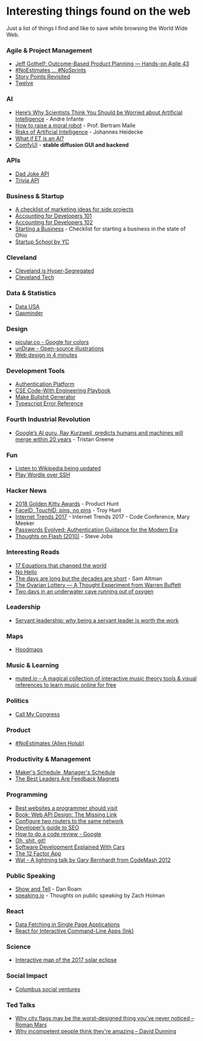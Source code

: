 # Interesting things found on the web
Just a list of things I find and like to save while browsing the World Wide Web.

### Agile & Project Management

- [Jeff Gothelf: Outcome-Based Product Planning — Hands-on Agile 43](https://www.youtube.com/watch?v=Ee8R2RGDjvA)
- [#NoEstimates … #NoSprints](https://medium.com/codex/noestimates-and-noiterations-2b5df43d8c34)
- [Story Points Revisited](https://ronjeffries.com/articles/019-01ff/story-points/Index.html)
- [Twelve](https://ronjeffries.com/articles/019-01ff/twelve/)

### AI

- [Here’s Why Scientists Think You Should be Worried about Artificial Intelligence](http://www.makeuseof.com/tag/heres-scientists-think-worried-artificial-intelligence/) - Andre Infante
- [How to raise a moral robot](https://news.brown.edu/articles/2015/04/malle) - Prof. Bertram Malle
- [Risks of Artificial Intelligence](https://thinkingwires.com/posts/2017-07-05-risks.html) - Johannes Heidecke
- [What if ET is an AI?](https://aeon.co/essays/first-contact-what-if-we-find-not-organic-life-but-ets-ai)
- [ComfyUI](https://github.com/comfyanonymous/ComfyUI?tab=readme-ov-file) - **stable diffusion GUI and backend**

### APIs

- [Dad Joke API](https://icanhazdadjoke.com/api)
- [Trivia API](https://opentdb.com/api_config.php)

### Business & Startup

- [A checklist of marketing ideas for side projects](https://www.sideprojectchecklist.com/marketing-checklist/)
- [Accounting for Developers 101](https://docs.google.com/document/d/1HDLRa6vKpclO1JtxbGB5NeAYWf8cf1UMGy22o8OZZq4/preview)
- [Accounting for Developers 102](https://docs.google.com/document/d/1qhtirHUzPu7Od7yX3A4kA424tjFCv5Kbi42xj49tKlw/edit)
- [Starting a Business](https://www.sos.state.oh.us/SOS/Businesses/BusinessInformation/starting.aspx) - Checklist for starting a business in the state of Ohio
- [Startup School by YC](https://www.startupschool.org/)

### Cleveland

- [Cleveland is Hyper-Segregated](https://www.clevescene.com/scene-and-heard/archives/2018/05/10/new-data-map-reminds-us-cleveland-is-hyper-segregated)
- [Cleveland Tech](https://github.com/mrfright/cleveland-tech)

### Data & Statistics

- [Data USA](https://datausa.io/)
- [Gapminder](https://www.gapminder.org/)

### Design

- [picular.co - Google for colors](https://picular.co/)
- [unDraw - Open-source illustrations](http://undraw.co/)
- [Web design in 4 minutes](https://jgthms.com/web-design-in-4-minutes/)

### Development Tools

- [Authentication Platform](https://stytch.com/)
- [CSE Code-With Engineering Playbook](https://microsoft.github.io/code-with-engineering-playbook/)
- [Make Bullshit Generator](https://www.makebullshit.com/)
- [Typescript Error Reference](https://typescript.tv/errors/)

### Fourth Industrial Revolution

- [Google’s AI guru, Ray Kurzweil, predicts humans and machines will merge within 20 years](https://thenextweb.com/artificial-intelligence/2017/11/10/googles-ai-guru-predicts-humans-and-machines-will-merge-within-20-years/) - Tristan Greene

### Fun

- [Listen to Wikipedia being updated](http://listen.hatnote.com/)
- [Play Wordle over SSH](https://github.com/ajeetdsouza/clidle)

### Hacker News

- [2018 Golden Kitty Awards](https://www.producthunt.com/golden-kitty-awards-2018) - Product Hunt
- [FaceID, TouchID, pins, no pins](https://www.troyhunt.com/face-id-touch-id-pins-no-id-and-pragmatic-security/) - Troy Hunt
- [Internet Trends 2017](http://www.kpcb.com/internet-trends) - Internet Trends 2017 - Code Conference, Mary Meeker
- [Passwords Evolved: Authentication Guidance for the Modern Era](https://www.troyhunt.com/passwords-evolved-authentication-guidance-for-the-modern-era/)
- [Thoughts on Flash (2010)](https://www.apple.com/hotnews/thoughts-on-flash/) - Steve Jobs

### Interesting Reads

- [17 Equations that changed the world](https://www.notion.so/c7e2ec2eae8d4c6899c08cf26aa68217?pvs=21)
- [No Hello](https://nohello.net/en/)
- [The days are long but the decades are short](http://blog.samaltman.com/the-days-are-long-but-the-decades-are-short) - Sam Altman
- [The Ovarian Lottery — A Thought Experiment from Warren Buffett](https://www.sloww.co/ovarian-lottery/)
- [Two days in an underwater cave running out of oxygen](http://www.bbc.com/news/magazine-40558067)

### Leadership

- [Servant leadership: why being a servant leader is worth the work](https://nesslabs.com/servant-leadership)

### Maps

- [Hoodmaps](https://hoodmaps.com/)

### Music & Learning

- [muted.io – A magical collection of interactive music theory tools & visual references to learn music online for free](https://muted.io/)

### Politics

- [Call My Congress](https://www.callmycongress.com/)

### Product

- [#NoEstimates (Allen Holub)](https://www.youtube.com/watch?v=QVBlnCTu9Ms)

### Productivity & Management

- [Maker's Schedule, Manager's Schedule](http://paulgraham.com/makersschedule.html)
- [The Best Leaders Are Feedback Magnets](https://review.firstround.com/the-best-leaders-are-feedback-magnets-heres-how-to-become-one)

### Programming

- [Best websites a programmer should visit](https://github.com/sdmg15/Best-websites-a-programmer-should-visit)
- [Book: Web API Design: The Missing Link](https://pages.apigee.com/rs/351-WXY-166/images/Web-design-the-missing-link-ebook-2016-11.pdf)
- [Configure two routers to the same network](https://support.bluesound.com/hc/en-us/articles/204524383-Can-I-connect-two-routers-to-the-same-network-with-the-same-network-name-)
- [Developer’s guide to SEO](https://www.portent.com/blog/seo/developers-seo-guide.htm)
- [How to do a code review - Google](https://google.github.io/eng-practices/review/reviewer/)
- [Oh, shit, git!](http://ohshitgit.com/)
- [Software Development Explained With Cars](https://toggl.com/developer-methods-infographic)
- [The 12 Factor App](https://12factor.net/)
- [Wat - A lightning talk by Gary Bernhardt from CodeMash 2012](https://www.destroyallsoftware.com/talks/wat)

### Public Speaking

- [Show and Tell](https://www.youtube.com/watch?v=1o5gUxV3pG0) - Dan Roam
- [speaking.io](http://speaking.io/) - Thoughts on public speaking by Zach Holman

### React

- [Data Fetching in Single Page Applications](https://martinfowler.com/articles/data-fetch-spa.html)
- [React for Interactive Command-Line Apps (Ink)](https://github.com/vadimdemedes/ink)

### Science

- [Interactive map of the 2017 solar eclipse](https://eclipse2017.nasa.gov/sites/default/files/interactive_map/index.html)

### Social Impact

- [Columbus social ventures](http://socialventurescbus.com/marketplace/)

### Ted Talks

- [Why city flags may be the worst-designed thing you’ve never noticed – Roman Mars](https://www.youtube.com/watch?v=pnv5iKB2hl4)
- [Why incompetent people think they're amazing – David Dunning](https://www.youtube.com/watch?v=pOLmD_WVY-E)
